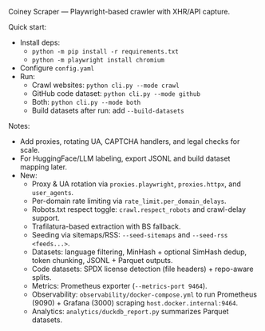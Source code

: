 Coiney Scraper — Playwright-based crawler with XHR/API capture.

Quick start:

- Install deps:
  - `python -m pip install -r requirements.txt`
  - `python -m playwright install chromium`
- Configure `config.yaml`
- Run:
  - Crawl websites: `python cli.py --mode crawl`
  - GitHub code dataset: `python cli.py --mode github`
  - Both: `python cli.py --mode both`
  - Build datasets after run: add `--build-datasets`

Notes:
- Add proxies, rotating UA, CAPTCHA handlers, and legal checks for scale.
- For HuggingFace/LLM labeling, export JSONL and build dataset mapping later.
- New:
  - Proxy & UA rotation via `proxies.playwright`, `proxies.httpx`, and `user_agents`.
  - Per-domain rate limiting via `rate_limit.per_domain_delays`.
  - Robots.txt respect toggle: `crawl.respect_robots` and crawl-delay support.
  - Trafilatura-based extraction with BS fallback.
  - Seeding via sitemaps/RSS: `--seed-sitemaps` and `--seed-rss <feeds...>`.
  - Datasets: language filtering, MinHash + optional SimHash dedup, token chunking, JSONL + Parquet outputs.
  - Code datasets: SPDX license detection (file headers) + repo-aware splits.
  - Metrics: Prometheus exporter (`--metrics-port 9464`).
  - Observability: `observability/docker-compose.yml` to run Prometheus (9090) + Grafana (3000) scraping `host.docker.internal:9464`.
  - Analytics: `analytics/duckdb_report.py` summarizes Parquet datasets.
